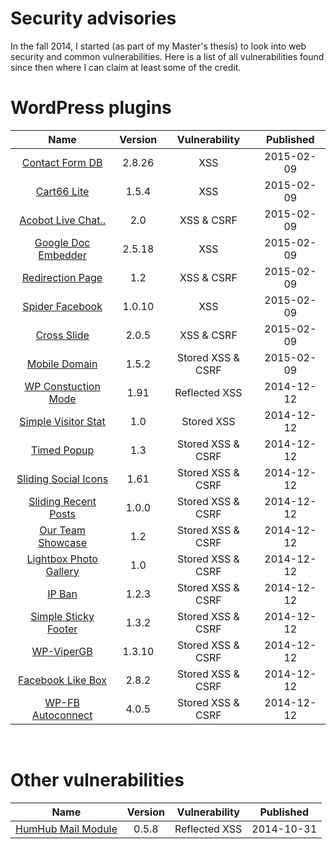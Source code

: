 <div class='post_title_wrapper'> 
	<h1 class='post_title'>Security advisories </h1>
</div>
In the fall 2014, I started (as part of my Master's thesis) to look into web security and common vulnerabilities. Here is a list of all vulnerabilities found since then where I can claim at least some of the credit. 

# WordPress plugins
|  Name                            | Version  | Vulnerability     | Published  |
| :------------------------------: | :------: | :---------------: | :--------: |
| [Contact Form DB][WPP-20]        | 2.8.26   | XSS               | 2015-02-09 |
| [Cart66 Lite][WPP-19]            | 1.5.4    | XSS               | 2015-02-09 |
| [Acobot Live Chat..][WPP-18]     | 2.0      | XSS & CSRF        | 2015-02-09 |
| [Google Doc Embedder][WPP-17]    | 2.5.18   | XSS               | 2015-02-09 |
| [Redirection Page][WPP-16]       | 1.2      | XSS & CSRF        | 2015-02-09 |
| [Spider Facebook][WPP-15]        | 1.0.10   | XSS               | 2015-02-09 |
| [Cross Slide][WPP-14]            | 2.0.5    | XSS & CSRF        | 2015-02-09 |
| [Mobile Domain][WPP-13]          | 1.5.2    | Stored XSS & CSRF | 2015-02-09 |
| [WP Constuction Mode][WPP-12]    | 1.91     | Reflected XSS     | 2014-12-12 |
| [Simple Visitor Stat][WPP-11]    | 1.0      | Stored XSS        | 2014-12-12 |
| [Timed Popup][WPP-10]            | 1.3      | Stored XSS & CSRF | 2014-12-12 |
| [Sliding Social Icons][WPP-9]    | 1.61     | Stored XSS & CSRF | 2014-12-12 |
| [Sliding Recent Posts][WPP-8]    | 1.0.0    | Stored XSS & CSRF | 2014-12-12 |
| [Our Team Showcase][WPP-7]       | 1.2      | Stored XSS & CSRF | 2014-12-12 |
| [Lightbox Photo Gallery][WPP-6]  | 1.0      | Stored XSS & CSRF | 2014-12-12 |
| [IP Ban][WPP-5]                  | 1.2.3    | Stored XSS & CSRF | 2014-12-12 |
| [Simple Sticky Footer][WPP-4]    | 1.3.2    | Stored XSS & CSRF | 2014-12-12 |
| [WP-ViperGB][WPP-3]              | 1.3.10   | Stored XSS & CSRF | 2014-12-12 |
| [Facebook Like Box][WPP-2]       | 2.8.2    | Stored XSS & CSRF | 2014-12-12 |
| [WP-FB Autoconnect][WPP-1]       | 4.0.5    | Stored XSS & CSRF | 2014-12-12 |
<br />  

# Other vulnerabilities

|      Name                      |     Version       | Vulnerability | Published  |
| :----------------------------: |:-----------------:| :------------:| :--------: |
| [HumHub Mail Module][HumHub-1] | 0.5.8             | Reflected XSS | 2014-10-31 |


[WPP-1]: http://packetstormsecurity.com/files/129508/WordPress-WP-FB-AutoConnect-4.0.5-CSRF-XSS.html  "PacketStorm: WordPress WP-FB-AutoConnect 4.0.5 CSRF/XSS"
[WPP-2]: http://packetstormsecurity.com/files/129506/WordPress-Facebook-Like-Box-2.8.2-CSRF-XSS.html "PacketStorm: WordPress Facebook Like Box 2.8.2 CSRF/XSS"
[WPP-3]: http://packetstormsecurity.com/files/129501/WordPress-WP-ViperGB-1.3.10-CSRF-XSS.html "PacketStorm: WordPress WP-ViperGB 1.3.10 CSRF / XSS"
[WPP-4]: http://packetstormsecurity.com/files/129503/WordPress-Simple-Sticky-Footer-1.3.2-CSRF-XSS.html "PacketStorm: WordPress Simple Sticky Footer 1.3.2 CSRF / XSS"
[WPP-5]: http://packetstormsecurity.com/files/129500/WordPress-IP-Ban-1.2.3-CSRF-XSS.html "PacketStorm: WordPress IP Ban 1.2.3 CSRF / XSS"
[WPP-6]: http://packetstormsecurity.com/files/129507/WordPress-Lightbox-Photo-Gallery-1.0-CSRF-XSS.html "PacketStorm: WordPress Lightbox Photo Gallery 1.0 CSRF / XSS"
[WPP-7]: http://packetstormsecurity.com/files/129499/WordPress-Our-Team-Showcase-1.2-CSRF-XSS.html "PacketStorm: WordPress Our Team Showcase 1.2 CSRF / XSS"
[WPP-8]: http://packetstormsecurity.com/files/129504/WordPress-Sliding-Recent-Posts-1.0-CSRF-XSS.html "PacketStorm: WordPress Sliding Recent Posts 1.0 CSRF / XSS"
[WPP-9]: http://packetstormsecurity.com/files/129509/WordPress-Sliding-Social-Icons-1.61-CSRF-XSS.html "PacketStorm: WordPress Sliding Social Icons 1.61 CSRF / XSS"
[WPP-10]: http://packetstormsecurity.com/files/129510/WordPress-Timed-Popup-1.3-CSRF-XSS.html "PacketStorm: WordPress Timed Popup 1.3 CSRF / XSS"
[WPP-11]: http://packetstormsecurity.com/files/129502/WordPress-Simple-Visitor-Stat-Cross-Site-Scripting.html "PacketStorm: WordPress Simple Visitor Stat Cross Site Scripting"
[WPP-12]: http://packetstormsecurity.com/files/129511/WordPress-WP-Construction-Mode-1.91-XSS.html "PacketStorm: WordPress WP Construction Mode 1.91 XSS"
[WPP-13]: http://packetstormsecurity.com/files/130316/WordPress-Mobile-Domain-1.5.2-Cross-Site-Request-Forgery-Cross-Site-Scripting.html "PacketStorm: WordPress Mobile Domain 1.5.2 Cross Site Request Forgery / Cross Site Scripting"
[WPP-14]: http://packetstormsecurity.com/files/130313/WordPress-Cross-Slide-2.0.5-Cross-Site-Request-Forgery-Cross-Site-Scripting.html "PacketStorm: WordPress Cross Slide 2.0.5 Cross Site Request Forgery / Cross Site Scripting"
[WPP-15]: http://packetstormsecurity.com/files/130318/WordPress-Spider-Facebook-1.0.10-Cross-Site-Scripting.html "PacketStorm: WordPress Spider Facebook 1.0.10 Cross Site Scripting"
[WPP-16]: http://packetstormsecurity.com/files/130314/WordPress-Redirection-Page-1.2-CSRF-XSS.html "PacketStorm: WordPress Redirection Page 1.2 CSRF / XSS"
[WPP-17]: http://packetstormsecurity.com/files/130309/WordPress-Google-Doc-Embedder-2.5.18-Cross-Site-Scripting.html "WordPress Google Doc Embedder 2.5.18 Cross Site ScriptingS"
[WPP-18]: http://packetstormsecurity.com/files/130306/WordPress-Acobot-Live-Chat-And-Contact-Form-2.0-CSRF-XSS.html "PacketStorm: WordPress Acobot Live Chat And Contact Form 2.0 CSRF / XSS"
[WPP-19]: http://packetstormsecurity.com/files/130307/WordPress-Cart66-Lite-1.5.4-Cross-Site-Scripting.html "PacketStorm: WordPress Cart66 Lite 1.5.4 Cross Site Scripting"
[WPP-20]: http://packetstormsecurity.com/files/130311/WordPress-Contact-Form-DB-2.8.26-Cross-Site-Scripting.html "PacketStorm: WordPress Contact Form DB 2.8.26 Cross Site Scripting"


[HumHub-1]: http://packetstormsecurity.com/files/128919/HumHub-Modules-Mail-0.5.8-Cross-Site-Scripting.html "PacketStorm: HumHub Modules Mail 0.5.8 Cross Site Scripting"